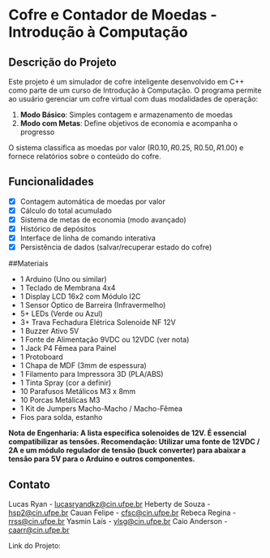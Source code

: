 # Cofre e Contador de Moedas - Introdução à Computação

## Descrição do Projeto

Este projeto é um simulador de cofre inteligente desenvolvido em C++ como parte de um curso de Introdução à Computação. O programa permite ao usuário gerenciar um cofre virtual com duas modalidades de operação:

1. **Modo Básico**: Simples contagem e armazenamento de moedas
2. **Modo com Metas**: Define objetivos de economia e acompanha o progresso

O sistema classifica as moedas por valor (R$0.10, R$0.25, R$0.50, R$1.00) e fornece relatórios sobre o conteúdo do cofre.

## Funcionalidades

- [x] Contagem automática de moedas por valor
- [x] Cálculo do total acumulado
- [x] Sistema de metas de economia (modo avançado)
- [x] Histórico de depósitos
- [x] Interface de linha de comando interativa
- [x] Persistência de dados (salvar/recuperar estado do cofre)

##Materiais
- 1 Arduino (Uno ou similar)
- 1 Teclado de Membrana 4x4
- 1 Display LCD 16x2 com Módulo I2C
- 1 Sensor Óptico de Barreira (Infravermelho)
- 5+ LEDs (Verde ou Azul)
- 3+ Trava Fechadura Elétrica Solenoide NF 12V
- 1 Buzzer Ativo 5V
- 1 Fonte de Alimentação 9VDC ou 12VDC (ver nota)
- 1 Jack P4 Fêmea para Painel
- 1 Protoboard
- 1 Chapa de MDF (3mm de espessura)
- 1 Filamento para Impressora 3D (PLA/ABS)
- 1 Tinta Spray (cor a definir)
- 10 Parafusos Metálicos M3 x 8mm
- 10 Porcas Metálicas M3
- 1 Kit de Jumpers Macho-Macho / Macho-Fêmea
- Fios para solda, estanho

**Nota de Engenharia: A lista especifica solenoides de 12V. É essencial compatibilizar as tensões. Recomendação: Utilizar uma fonte de 12VDC / 2A e um módulo regulador de tensão (buck converter) para abaixar a tensão para 5V para o Arduino e outros componentes.**


## Contato

Lucas Ryan - lucasryandkz@cin.ufpe.br
Heberty de Souza - hsp2@cin.ufpe.br
Cauan Felipe - cfsc@cin.ufpe.br
Rebeca Regina - rrss@cin.ufpe.br
Yasmin Laís - ylsg@cin.ufpe.br
Caio Anderson - caarr@cin.ufpe.br

Link do Projeto: 
